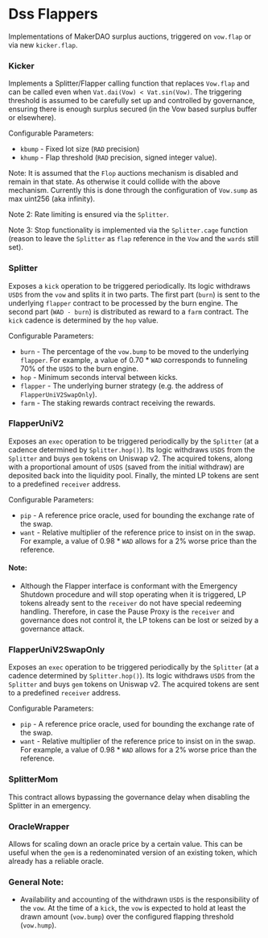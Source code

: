 # Dss Flappers

Implementations of MakerDAO surplus auctions, triggered on `vow.flap` or via new `kicker.flap`.

### Kicker

Implements a Splitter/Flapper calling function that replaces `Vow.flap` and can be called even when `Vat.dai(Vow) < Vat.sin(Vow)`.
The triggering threshold is assumed to be carefully set up and controlled by governance, ensuring there is enough surplus secured (in the Vow based surplus buffer or elsewhere).

Configurable Parameters:
* `kbump` - Fixed lot size (`RAD` precision)
* `khump` - Flap threshold (`RAD` precision, signed integer value).

Note: It is assumed that the `Flop` auctions mechanism is disabled and remain in that state. As otherwise it could collide with the above mechanism.
Currently this is done through the configuration of `Vow.sump` as max uint256 (aka infinity).

Note 2: Rate limiting is ensured via the `Splitter`.

Note 3: Stop functionality is implemented via the `Splitter.cage` function (reason to leave the `Splitter` as `flap` reference in the `Vow` and the `wards` still set).

### Splitter

Exposes a `kick` operation to be triggered periodically. Its logic withdraws `USDS` from the `vow` and splits it in two parts. The first part (`burn`) is sent to the underlying `flapper` contract to be processed by the burn engine. The second part (`WAD - burn`) is distributed as reward to a `farm` contract. The `kick` cadence is determined by the `hop` value.

Configurable Parameters:
* `burn` - The percentage of the `vow.bump` to be moved to the underlying `flapper`. For example, a value of 0.70 \* `WAD` corresponds to funneling 70% of the `USDS` to the burn engine.
* `hop` - Minimum seconds interval between kicks.
* `flapper` - The underlying burner strategy (e.g. the address of `FlapperUniV2SwapOnly`).
* `farm` - The staking rewards contract receiving the rewards.

### FlapperUniV2

Exposes an `exec` operation to be triggered periodically by the `Splitter` (at a cadence determined by `Splitter.hop()`). Its logic withdraws `USDS` from the `Splitter` and buys `gem` tokens on Uniswap v2. The acquired tokens, along with a proportional amount of `USDS` (saved from the initial withdraw) are deposited back into the liquidity pool. Finally, the minted LP tokens are sent to a predefined `receiver` address.

Configurable Parameters:
* `pip` - A reference price oracle, used for bounding the exchange rate of the swap.
* `want` - Relative multiplier of the reference price to insist on in the swap. For example, a value of 0.98 * `WAD` allows for a 2% worse price than the reference.

#### Note:

* Although the Flapper interface is conformant with the Emergency Shutdown procedure and will stop operating when it is triggered, LP tokens already sent to the `receiver` do not have special redeeming handling. Therefore, in case the Pause Proxy is the `receiver` and governance does not control it, the LP tokens can be lost or seized by a governance attack.

### FlapperUniV2SwapOnly

Exposes an `exec` operation to be triggered periodically by the `Splitter` (at a cadence determined by `Splitter.hop()`). Its logic withdraws `USDS` from the `Splitter` and buys `gem` tokens on Uniswap v2. The acquired tokens are sent to a predefined `receiver` address.

Configurable Parameters:
* `pip` - A reference price oracle, used for bounding the exchange rate of the swap.
* `want` - Relative multiplier of the reference price to insist on in the swap. For example, a value of 0.98 * `WAD` allows for a 2% worse price than the reference.

### SplitterMom

This contract allows bypassing the governance delay when disabling the Splitter in an emergency.

### OracleWrapper

Allows for scaling down an oracle price by a certain value. This can be useful when the `gem` is a redenominated version of an existing token, which already has a reliable oracle.

### General Note:

* Availability and accounting of the withdrawn `USDS` is the responsibility of the `vow`. At the time of a `kick`, the `vow` is expected to hold at least the drawn amount (`vow.bump`) over the configured flapping threshold (`vow.hump`).
